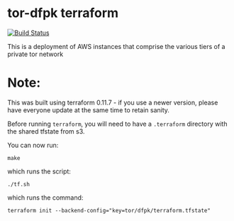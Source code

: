 # tor-dfpk terraform

[![Build Status](https://travis-ci.org/sofwerx/tor-dfpk.svg?branch=master)](https://travis-ci.org/sofwerx/tor-dfpk)

This is a deployment of AWS instances that comprise the various tiers of a private tor network

# Note:

This was built using terraform 0.11.7 - if you use a newer version, please have everyone update at the same time to retain sanity.

Before running `terraform`, you will need to have a `.terraform` directory with the shared tfstate from s3.

You can now run:

    make

which runs the script:

    ./tf.sh

which runs the command:

    terraform init --backend-config="key=tor/dfpk/terraform.tfstate"

